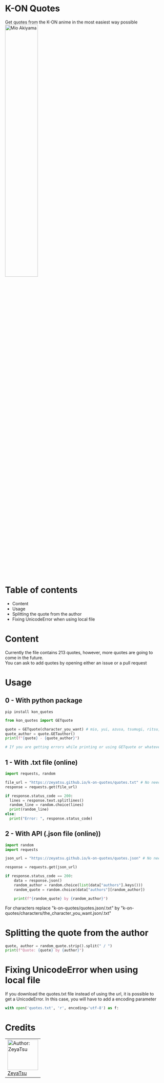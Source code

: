 # K-ON Quotes
Get quotes from the K-ON anime in the most easiest way possible<br/>
<img src="https://i.imgur.com/0qVCV8Z.jpeg" alt="Mio Akiyama" width="46%"/>

# Table of contents
* Content
* Usage
* Splitting the quote from the author
* Fixing UnicodeError when using local file

# Content
Currently the file contains 213 quotes, however, more quotes are going to come in the future. <br/>
You can ask to add quotes by opening either an issue or a pull request

# Usage
## 0 - With python package
`pip install kon_quotes`
```py
from kon_quotes import GETquote

quote = GETquote(character_you_want) # mio, yui, azusa, tsumugi, ritsu, sawako, jun, general, all
quote_author = quote.GETauthor()
print(f"{quote} - {quote_author}")

# If you are getting errors while printing or using GETquote or whatever, try to str()
```

## 1 - With .txt file (online)
```py
import requests, random

file_url = "https://zeyatsu.github.io/k-on-quotes/quotes.txt" # No need to download the txt file.
response = requests.get(file_url)

if response.status_code == 200:
  lines = response.text.splitlines()
  random_line = random.choice(lines)
  print(random_line)
else:
  print("Error: ", response.status_code)
```
## 2 - With API (.json file (online))
```py
import random
import requests

json_url = "https://zeyatsu.github.io/k-on-quotes/quotes.json" # No need to download the json file.

response = requests.get(json_url)

if response.status_code == 200:
    data = response.json()
    random_author = random.choice(list(data["authors"].keys()))
    random_quote = random.choice(data["authors"][random_author])

    print(f"{random_quote} by {random_author}")
```

For characters replace "k-on-quotes/quotes.json/.txt" by "k-on-quotes/characters/the_character_you_want.json/.txt"

# Splitting the quote from the author
```py
quote, author = random_quote.strip().split(" / ")
print(f"Quote: {quote} by {author}")
```

# Fixing UnicodeError when using local file
If you download the quotes.txt file instead of using the url, it is possible to get a UnicodeError. In this case, you will have to add a encoding parameter </br>
```py
with open('quotes.txt', 'r', encoding='utf-8') as f:
```

# Credits
<table>
  <tr>
    <td style="align:center;">
      <a href="https://github.com/ZeyaTsu"> 
        <img src="https://avatars.githubusercontent.com/u/43354103?v=4" alt="Author: ZeyaTsu" width="100" height="100"/>
        <br/>
        <span>ZeyaTsu</span>
      </a>
    </td>
  </tr>
</table>
